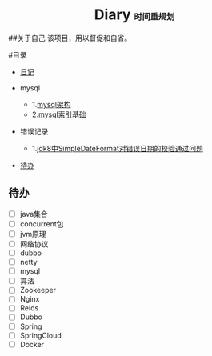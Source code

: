 <h1 align="center">Diary <small><small><small>时间重规划</small></small></small></h1>

##关于自己
该项目，用以督促和自省。

#目录
- [日记](docs/diary/gist.md)

- mysql
    - 1.[mysql架构](docs/mysql/01.mysql架构.md)
    - 2.[mysql索引基础](docs/mysql/02.索引基础.md)
- 错误记录
    - 1.[jdk8中SimpleDateFormat对错误日期的校验通过问题](docs/error/01.SimpleDateFormat.md)
    
* [待办](#待办)  
## 待办
- [ ] java集合
- [ ] concurrent包
- [ ] jvm原理
- [ ] 网络协议
- [ ] dubbo
- [ ] netty
- [ ] mysql
- [ ] 算法
- [ ] Zookeeper
- [ ] Nginx
- [ ] Reids
- [ ] Dubbo
- [ ] Spring
- [ ] SpringCloud
- [ ] Docker